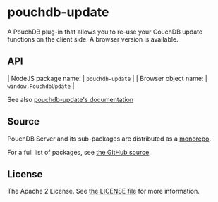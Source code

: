 pouchdb-update
==============

A PouchDB plug-in that allows you to re-use your CouchDB update
functions on the client side. A browser version is available.

API
---

| NodeJS package name: | `pouchdb-update`       |
| Browser object name: | `window.PouchdbUpdate` |

See also [pouchdb-update's documentation](http://pythonhosted.org/Python-PouchDB/js-plugins.html#pouchdb-update-plug-in)

Source
------

PouchDB Server and its sub-packages are distributed as a [monorepo](https://github.com/babel/babel/blob/master/doc/design/monorepo.md).

For a full list of packages, see [the GitHub source](https://github.com/pouchdb/pouchdb-server/tree/master/packages/node_modules).

License
-------

The Apache 2 License. See [the LICENSE file](https://github.com/pouchdb/pouchdb-server/blob/master/LICENSE) for more information.
